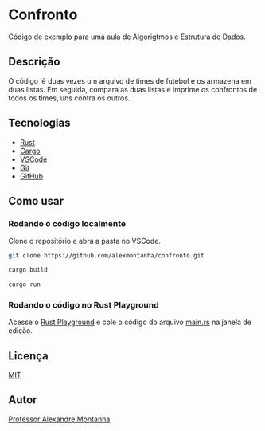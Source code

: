 # Confronto

Código de exemplo para uma aula de Algorigtmos e Estrutura de Dados.

## Descrição

O código lê duas vezes um arquivo de times de futebol e os armazena em duas listas. Em seguida, compara as duas listas e imprime os confrontos de todos os times, uns contra os outros.

## Tecnologias

- [Rust](https://www.rust-lang.org/)
- [Cargo](https://doc.rust-lang.org/cargo/)
- [VSCode](https://code.visualstudio.com/)
- [Git](https://git-scm.com/)
- [GitHub](https://github.com/)

## Como usar

### Rodando o código localmente

Clone o repositório e abra a pasta no VSCode.

```bash
git clone https://github.com/alexmontanha/confronto.git
```

```rust
cargo build
```

```rust
cargo run
```

### Rodando o código no Rust Playground

Acesse o [Rust Playground](https://play.rust-lang.org/) e cole o código do arquivo [main.rs](https://github.com/alexmontanha/lista/blob/master/src/main.rs) na janela de edição.

## Licença

[MIT](https://choosealicense.com/licenses/mit/)


## Autor

[Professor Alexandre Montanha](https://www.linkedin.com/in/professor-montanha/)
